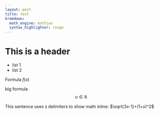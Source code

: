 ```yaml
---
layout: post
title: test 
kramdown:
  math_engine: mathjax
  syntax_highlighter: rouge
---
```



# This is a header

* list 1
* list 2

Formula $f(x)$

big formula 
$$
u \in \mathbb{R} 
$$

This sentence uses `$` delimiters to show math inline: $\sqrt{3x-1}+(1+x)^2$
